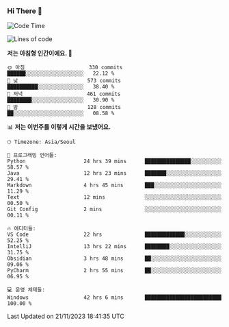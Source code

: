 ### Hi There 👋


<!---
- 👋 Hi, I’m @muyaaho
- 👀 I’m interested in ...
- 🌱 I’m currently learning ...
- 💞️ I’m looking to collaborate on ...
- 📫 How to reach me ...
--->
<!--- plz
muyaaho/muyaaho is a ✨ special ✨ repository because its `README.md` (this file) appears on your GitHub profile.
You can click the Preview link to take a look at your changes.
<a href="https://hits.seeyoufarm.com"><img src="https://hits.seeyoufarm.com/api/count/incr/badge.svg?url=https%3A%2F%2Fgithub.com%2Fejaman&count_bg=%23000000&title_bg=%23000000&icon=github.svg&icon_color=%23FFFFFF&title=Github&edge_flat=true"/></a>
   --->
   
<!--START_SECTION:waka-->
![Code Time](http://img.shields.io/badge/Code%20Time-198%20hrs%2055%20mins-blue)

![Lines of code](https://img.shields.io/badge/%EC%A0%80%EB%8A%94%20%EC%97%AC%ED%83%9C%EA%B9%8C%EC%A7%80%20-618.0%20thousand%20%EC%A4%84%EC%9D%98%20%EC%BD%94%EB%93%9C%EB%A5%BC%20%EC%9E%91%EC%84%B1%ED%96%88%EC%96%B4%EC%9A%94.-blue)

**저는 아침형 인간이에요. 🐤** 

```text
🌞 아침                     330 commits         ██████░░░░░░░░░░░░░░░░░░░   22.12 % 
🌆 낮　                     573 commits         ██████████░░░░░░░░░░░░░░░   38.40 % 
🌃 저녁                     461 commits         ████████░░░░░░░░░░░░░░░░░   30.90 % 
🌙 밤　                     128 commits         ██░░░░░░░░░░░░░░░░░░░░░░░   08.58 % 
```


📊 **저는 이번주를 이렇게 시간을 보냈어요.** 

```text
🕑︎ Timezone: Asia/Seoul

💬 프로그래밍 언어들: 
Python                   24 hrs 39 mins      ███████████████░░░░░░░░░░   58.57 % 
Java                     12 hrs 23 mins      ███████░░░░░░░░░░░░░░░░░░   29.41 % 
Markdown                 4 hrs 45 mins       ███░░░░░░░░░░░░░░░░░░░░░░   11.29 % 
Text                     12 mins             ░░░░░░░░░░░░░░░░░░░░░░░░░   00.50 % 
Git Config               2 mins              ░░░░░░░░░░░░░░░░░░░░░░░░░   00.11 % 

🔥 에디터들: 
VS Code                  22 hrs              █████████████░░░░░░░░░░░░   52.25 % 
IntelliJ                 13 hrs 22 mins      ████████░░░░░░░░░░░░░░░░░   31.75 % 
Obsidian                 3 hrs 48 mins       ██░░░░░░░░░░░░░░░░░░░░░░░   09.06 % 
PyCharm                  2 hrs 55 mins       ██░░░░░░░░░░░░░░░░░░░░░░░   06.95 % 

💻 운영 체제들: 
Windows                  42 hrs 6 mins       █████████████████████████   100.00 % 
```


 Last Updated on 21/11/2023 18:41:35 UTC
<!--END_SECTION:waka-->


